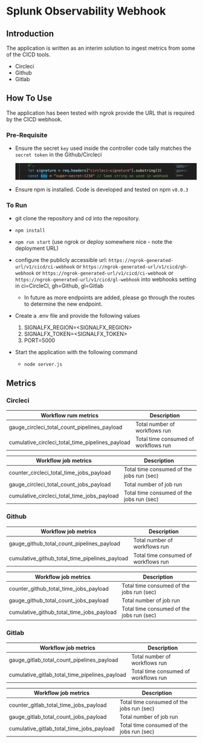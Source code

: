 # Splunk Observability Webhook

## Introduction

The application is written as an interim solution to ingest metrics from some of the CICD tools. 
- Circleci
- Github
- Gitlab
  

## How To Use

The application has been tested with ngrok provide the URL that is required by the CICD webhook. 

### Pre-Requisite

- Ensure the secret `key` used inside the controller code tally matches the `secret token`  in the Github/Circleci
  
  ![](static/images/key.png)

- Ensure npm is installed. Code is developed and tested on npm `v8.0.3`

### To Run

- git clone the repository and cd into the repository.

- `npm install`

- `npm run start` (use ngrok or deploy somewhere nice - note the deployment URL)

- configure the publicly accessible url: `https://ngrok-generated-url/v1/cicd/ci-webhook` or `https://ngrok-generated-url/v1/cicd/gh-webhook` or `https://ngrok-generated-url/v1/cicd/ci-webhook` or `https://ngrok-generated-url/v1/cicd/gl-webhook` into webhooks setting in ci=CircleCI, gh=Github, gl=Gitlab 
  
  - In future as more endpoints are added, please go through the routes to determine the new endpoint.

- Create a .env file and provide the following values
  1.  SIGNALFX_REGION=<SIGNALFX_REGION>
  2. SIGNALFX_TOKEN=<SIGNALFX_TOKEN>
  3. PORT=5000
   
- Start the application with the following command
  - `node server.js`


## Metrics 


### Circleci

| Workflow rum metrics | Description |   
|--- | ---|
gauge_circleci_total_count_pipelines_payload |Total number of workflows run
cumulative_circleci_total_time_pipelines_payload | Total time consumed of workflows run


| Workflow job metrics | Description | 
| --- | --- |
counter_circleci_total_time_jobs_payload | Total time consumed of the jobs run (sec)
gauge_circleci_total_count_jobs_payload | Total number of job run
cumulative_circleci_total_time_jobs_payload | Total time consumed of the jobs run (sec)

 



### Github

| Workflow job metrics | Description |   
|--- | ---|
gauge_github_total_count_pipelines_payload |Total number of workflows run
cumulative_github_total_time_pipelines_payload | Total time consumed of workflows run


| Workflow job metrics | Description | 
| --- | --- |
counter_github_total_time_jobs_payload | Total time consumed of the jobs run (sec)
gauge_github_total_count_jobs_payload | Total number of job run
cumulative_github_total_time_jobs_payload | Total time consumed of the jobs run (sec)


### Gitlab

| Workflow job metrics | Description |   
|--- | ---|
gauge_gitlab_total_count_pipelines_payload |Total number of workflows run
cumulative_gitlab_total_time_pipelines_payload | Total time consumed of workflows run


| Workflow job metrics | Description | 
| --- | --- |
counter_gitlab_total_time_jobs_payload | Total time consumed of the jobs run (sec)
gauge_gitlab_total_count_jobs_payload | Total number of job run
cumulative_gitlab_total_time_jobs_payload | Total time consumed of the jobs run (sec)
